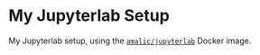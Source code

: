# My Jupyterlab Setup

My Jupyterlab setup, using the [`amalic/jupyterlab`](https://github.com/amalic/Jupyterlab) Docker image.
